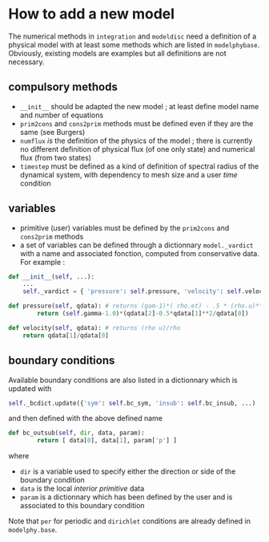 # How to add a new model

The numerical methods in `integration` and `modeldisc` need a definition of a physical model with at least some methods which are listed in `modelphybase`. Obviously, existing models are examples but all definitions are not necessary.

## compulsory methods

* `__init__` should be adapted the new model ; at least define model name and number of equations
* `prim2cons` and `cons2prim` methods must be defined even if they are the same (see Burgers)
* `numflux` *is* the definition of the physics of the model ; there is currently no different definition of physical flux (of one only state) and numerical flux (from two states)
* `timestep` must be defined as a kind of definition of spectral radius of the dynamical system, with dependency to mesh size and a user _time_ condition


## variables

* primitive (user) variables must be defined by the `prim2cons` and `cons2prim` methods
* a set of variables can be defined through a dictionnary `model._vardict` with a name and associated fonction, computed from conservative data. For example :
```python
def __init__(self, ...):
    ...
    self._vardict = { 'pressure': self.pressure, 'velocity': self.velocity }

def pressure(self, qdata): # returns (gam-1)*( rho.et) - .5 * (rho.u)**2 / rho )
        return (self.gamma-1.0)*(qdata[2]-0.5*qdata[1]**2/qdata[0])

def velocity(self, qdata): # returns (rho u)/rho
    return qdata[1]/qdata[0]
```

## boundary conditions

Available boundary conditions are also listed in a dictionnary which is updated with
```python
self._bcdict.update({'sym': self.bc_sym, 'insub': self.bc_insub, ...)
```
and then defined with the above defined name
```python
def bc_outsub(self, dir, data, param):
        return [ data[0], data[1], param['p'] ] 
```
where
* `dir` is a variable used to specify either the direction or side of the boundary condition
* `data` is the local _interior_ *primitive* data
* `param` is a dictionnary which has been defined by the user and is associated to this boundary condition

Note that `per` for periodic and `dirichlet` conditions are already defined in `modelphy.base`.